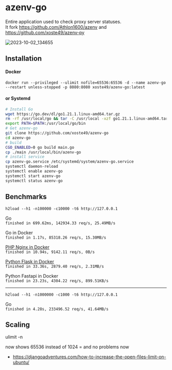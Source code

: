 # azenv-go
Entire application used to check proxy server statuses.  
It fork https://github.com/Athlon1600/azenv and https://github.com/xoste49/azenv-py

![2023-10-02_134655](https://github.com/xoste49/azenv-go/assets/7299412/bede8298-be56-426c-a093-e3cb3343d165)

## Installation
#### Docker
`docker run --privileged --ulimit nofile=65536:65536 -d --name azenv-go --restart unless-stopped -p 8080:8080 xoste49/azenv-go:latest`

#### or Systemd

```bash
# Install Go
wget https://go.dev/dl/go1.21.1.linux-amd64.tar.gz
rm -rf /usr/local/go && tar -C /usr/local -xzf go1.21.1.linux-amd64.tar.gz
export PATH=$PATH:/usr/local/go/bin
# Get azenv-go
git clone https://github.com/xoste49/azenv-go
cd azenv-go
# build
CGO_ENABLED=0 go build main.go
cp ./main /usr/local/bin/azenv-go
# install service
cp azenv-go.service /etc/systemd/system/azenv-go.service
systemctl daemon-reload
systemctl enable azenv-go
systemctl start azenv-go
systemctl status azenv-go
```

## Benchmarks

`h2load --h1 -n100000 -c10000 -t6 http://127.0.0.1`

Go  
`finished in 699.62ms, 142934.33 req/s, 25.49MB/s`

Go in Docker  
`finished in 1.17s, 85318.26 req/s, 15.30MB/s`

[PHP Nginx in Docker](https://github.com/Athlon1600/azenv)  
`finished in 10.94s, 9142.11 req/s, 0B/s`

[Python Flask in Docker](https://github.com/xoste49/azenv-py)  
`finished in 33.36s, 2879.40 req/s, 2.31MB/s`

Python Fastapi in Docker  
`finished in 23.23s, 4304.22 req/s, 899.51KB/s`

---
`h2load --h1 -n1000000 -c1000 -t6 http://127.0.0.1`

Go   
`finished in 4.28s, 233496.52 req/s, 41.64MB/s`


## Scaling

ulimit -n

now shows 65536 instead of 1024 = and no problems now

- https://djangoadventures.com/how-to-increase-the-open-files-limit-on-ubuntu/

